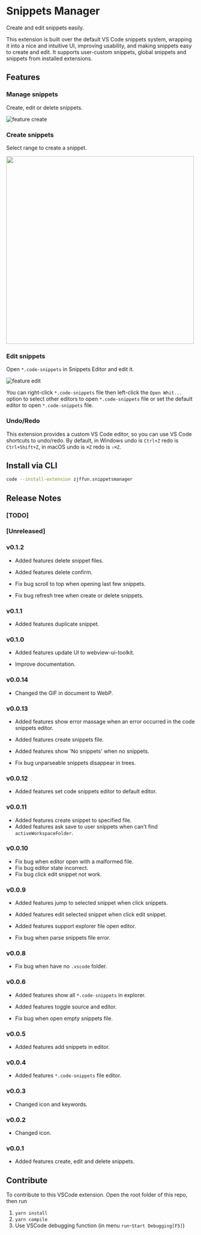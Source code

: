 # Snippets Manager

Create and edit snippets easily.

This extension is built over the default VS Code snippets system, wrapping it into a nice and intuitive UI, improving usability, and making snippets easy to create and edit. It supports user-custom snippets, global snippets and snippets from installed extensions.

## Features

### Manage snippets

Create, edit or delete snippets.

![feature create](images/manager.png)

### Create snippets

Select range to create a snippet.

<img src="images/create1.webp" width="500px">

### Edit snippets

Open `*.code-snippets` in Snippets Editor and edit it.

![feature edit](images/edit.webp)

You can right-click `*.code-snippets` file then left-click the `Open Whit...` option to select other editors to open `*.code-snippets` file or set the default editor to open `*.code-snippets` file.

### Undo/Redo

This extension provides a custom VS Code editor, so you can use VS Code shortcuts to undo/redo. By default, in Windows undo is `Ctrl+Z` redo is `Ctrl+Shift+Z`, in macOS undo is `⌘Z` redo is `⇧⌘Z`.

## Install via CLI

```bash
code --install-extension zjffun.snippetsmanager
```

## Release Notes

### [TODO]

### [Unreleased]

### v0.1.2

- Added features delete snippet files.
- Added features delete confirm.

- Fix bug scroll to top when opening last few snippets.
- Fix bug refresh tree when create or delete snippets.

### v0.1.1

- Added features duplicate snippet.

### v0.1.0

- Added features update UI to webview-ui-toolkit.

- Improve documentation.

### v0.0.14

- Changed the GIF in document to WebP.

### v0.0.13

- Added features show error massage when an error occurred in the code snippets editor.
- Added features create snippets file.
- Added features show 'No snippets' when no snippets.

- Fix bug unparseable snippets disappear in trees.

### v0.0.12

- Added features set code snippets editor to default editor.

### v0.0.11

- Added features create snippet to specified file.
- Added features ask save to user snippets when can't find `activeWorkspaceFolder`.

### v0.0.10

- Fix bug when editor open with a malformed file.
- Fix bug editor state incorrect.
- Fix bug click edit snippet not work.

### v0.0.9

- Added features jump to selected snippet when click snippets.
- Added features edit selected snippet when click edit snippet.
- Added features support explorer file open editor.

- Fix bug when parse snippets file error.

### v0.0.8

- Fix bug when have no `.vscode` folder.

### v0.0.6

- Added features show all `*.code-snippets` in explorer.
- Added features toggle source and editor.

- Fix bug when open empty snippets file.

### v0.0.5

- Added features add snippets in editor.

### v0.0.4

- Added features `*.code-snippets` file editor.

### v0.0.3

- Changed icon and keywords.

### v0.0.2

- Changed icon.

### v0.0.1

- Added features create, edit and delete snippets.

## Contribute

To contribute to this VSCode extension. Open the root folder of this repo, then run

1. `yarn install`
2. `yarn compile`
3. Use VSCode debugging function (in menu `run`-`Start Debugging[F5]`)
